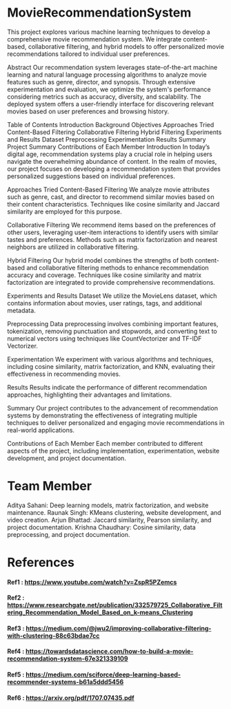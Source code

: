 # MovieRecommendationSystem
This project explores various machine learning techniques to develop a comprehensive movie recommendation system. We integrate content-based, collaborative filtering, and hybrid models to offer personalized movie recommendations tailored to individual user preferences.

Abstract
Our recommendation system leverages state-of-the-art machine learning and natural language processing algorithms to analyze movie features such as genre, director, and synopsis. Through extensive experimentation and evaluation, we optimize the system's performance considering metrics such as accuracy, diversity, and scalability. The deployed system offers a user-friendly interface for discovering relevant movies based on user preferences and browsing history.

Table of Contents
Introduction
Background
Objectives
Approaches Tried
Content-Based Filtering
Collaborative Filtering
Hybrid Filtering
Experiments and Results
Dataset
Preprocessing
Experimentation
Results
Summary
Project Summary
Contributions of Each Member
Introduction
In today’s digital age, recommendation systems play a crucial role in helping users navigate the overwhelming abundance of content. In the realm of movies, our project focuses on developing a recommendation system that provides personalized suggestions based on individual preferences.

Approaches Tried
Content-Based Filtering
We analyze movie attributes such as genre, cast, and director to recommend similar movies based on their content characteristics. Techniques like cosine similarity and Jaccard similarity are employed for this purpose.

Collaborative Filtering
We recommend items based on the preferences of other users, leveraging user-item interactions to identify users with similar tastes and preferences. Methods such as matrix factorization and nearest neighbors are utilized in collaborative filtering.

Hybrid Filtering
Our hybrid model combines the strengths of both content-based and collaborative filtering methods to enhance recommendation accuracy and coverage. Techniques like cosine similarity and matrix factorization are integrated to provide comprehensive recommendations.

Experiments and Results
Dataset
We utilize the MovieLens dataset, which contains information about movies, user ratings, tags, and additional metadata.

Preprocessing
Data preprocessing involves combining important features, tokenization, removing punctuation and stopwords, and converting text to numerical vectors using techniques like CountVectorizer and TF-IDF Vectorizer.

Experimentation
We experiment with various algorithms and techniques, including cosine similarity, matrix factorization, and KNN, evaluating their effectiveness in recommending movies.

Results
Results indicate the performance of different recommendation approaches, highlighting their advantages and limitations.

Summary
Our project contributes to the advancement of recommendation systems by demonstrating the effectiveness of integrating multiple techniques to deliver personalized and engaging movie recommendations in real-world applications.

Contributions of Each Member
Each member contributed to different aspects of the project, including implementation, experimentation, website development, and project documentation.
# Team Member 
Aditya Sahani: Deep learning models, matrix factorization, and website maintenance.
Raunak Singh: KMeans clustering, website development, and video creation.
Arjun Bhattad: Jaccard similarity, Pearson similarity, and project documentation.
Krishna Chaudhary: Cosine similarity, data preprocessing, and project documentation.

# References
#### Ref1 : https://www.youtube.com/watch?v=ZspR5PZemcs
#### Ref2 : https://www.researchgate.net/publication/332579725_Collaborative_Filtering_Recommendation_Model_Based_on_k-means_Clustering
#### Ref3 : https://medium.com/@jwu2/improving-collaborative-filtering-with-clustering-88c63bdae7cc
#### Ref4 : https://towardsdatascience.com/how-to-build-a-movie-recommendation-system-67e321339109
#### Ref5 : https://medium.com/sciforce/deep-learning-based-recommender-systems-b61a5ddd5456
#### Ref6 : https://arxiv.org/pdf/1707.07435.pdf
